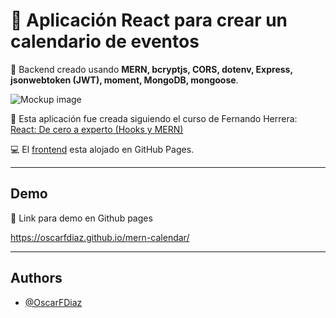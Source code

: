 # 📅 Aplicación React para crear un calendario de eventos

📰 Backend creado usando <b>MERN, bcryptjs, CORS, dotenv, Express, jsonwebtoken (JWT), moment, MongoDB, mongoose</b>.

![Mockup image](https://github.com/OscarFDiaz/mern-calendar-backend/assets/9502714/393fe237-434c-429f-be48-e5a108350a79)

📝 Esta aplicación fue creada siguiendo el curso de Fernando Herrera: [React: De cero a experto (Hooks y MERN)](https://www.udemy.com/course/react-cero-experto/)

💻 El [frontend](https://github.com/OscarFDiaz/mern-calendar) esta alojado en GitHub Pages.

---

## Demo

🔗 Link para demo en Github pages

https://oscarfdiaz.github.io/mern-calendar/

---

## Authors

- [@OscarFDiaz](https://github.com/OscarFDiaz)
